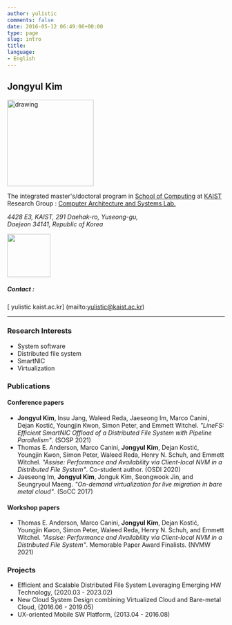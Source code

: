 ```yaml
---
author: yulistic
comments: false
date: 2016-05-12 06:49:06+00:00
type: page
slug: intro
title: 
language:
- English
---
```


## Jongyul Kim

<!-- ![Hi! I'm Jongyul.](/img/jongyul.jpg) -->

<img src="https://yulistic.gitlab.io/img/jongyul.jpeg" alt="drawing" width="200"/>

The integrated master's/doctoral program in [School of Computing](http://cs.kaist.ac.kr) at [KAIST](http://www.kaist.ac.kr)  
Research Group : [Computer Architecture and Systems Lab.](http://casys.kaist.ac.kr)

_4428 E3, KAIST, 291 Daehak-ro, Yuseong-gu,_  
_Daejeon 34141, Republic of Korea_  
<!-- <a href="http://w3w.co/chef.tasty.quirky" target="_blank"><img class="" src="http://what3words.com/calls/embed/text/chef.tasty.quirky/dark" alt="" width="100" /></a> -->
<a href="https://map.what3words.com/snappy.smaller.wants" target="_blank"><img class="" src="https://what3words.com/calls/embed/text/snappy.smaller.wants/dark" alt="" width="100" /></a>

##### Contact : 

[<i class="fa fa-envelope-square fa-lg" aria-hidden="true"></i>  yulistic <i class="fa fa-at" aria-hidden="true"></i> kaist.ac.kr] (mailto:yulistic@kaist.ac.kr)

<!--<a id="contact-link-email" class="contact_link" href="mailto:yulistic@gmail.com" style="font-size:30px">-->
  <!--<span class="fa fa-envelope-square" aria-hidden="true"></span></a>-->
<!--<a id="contact-link-phone" class="contact_link" href="tel:+82-10-7422-0952" style="font-size:30px">-->
  <!--<span class="fa fa-phone-square" aria-hidden="true"></span></a>-->

---

### Research Interests

* System software
* Distributed file system
* SmartNIC
* Virtualization

### Publications

#### Conference papers

* **Jongyul Kim**, Insu Jang, Waleed Reda, Jaeseong Im, Marco Canini, Dejan Kostić, Youngjin Kwon, Simon Peter, and Emmett Witchel. *"LineFS: Efficient SmartNIC Offload of a Distributed File System with Pipeline Parallelism"*. (SOSP 2021)
* Thomas E. Anderson, Marco Canini, **Jongyul Kim**, Dejan Kostić, Youngjin Kwon, Simon Peter, Waleed Reda, Henry N. Schuh, and Emmett Witchel. *"Assise: Performance and Availability via Client-local NVM in a Distributed File System"*. Co-student author. (OSDI 2020)
* Jaeseong Im, **Jongyul Kim**, Jonguk Kim, Seongwook Jin, and Seungryoul Maeng. *"On-demand virtualization for live migration in bare metal cloud"*. (SoCC 2017)

#### Workshop papers

* Thomas E. Anderson, Marco Canini, **Jongyul Kim**, Dejan Kostić, Youngjin Kwon, Simon Peter, Waleed Reda, Henry N. Schuh, and Emmett Witchel. *"Assise: Performance and Availability via Client-local NVM in a Distributed File System"*. Memorable Paper Award Finalists. (NVMW 2021)

### Projects

* Efficient and Scalable Distributed File System Leveraging Emerging HW Technology, (2020.03 - 2023.02)
* New Cloud System Design combining Virtualized Cloud and Bare-metal Cloud, (2016.06 - 2019.05)
* UX-oriented Mobile SW Platform, (2013.04 - 2016.08)

